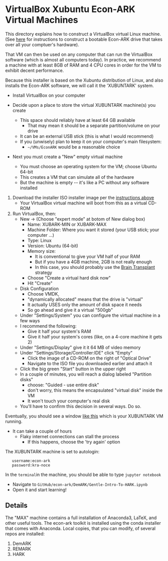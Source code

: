# VirtualBox Xubuntu Econ-ARK Virtual Machines

This directory explains how to construct a VirtualBox virtual Linux machine.  (See [here](https://github.com/econ-ark/econ-ark-tools/tree/master/Virtual/Machine) for instructions to construct a bootable Econ-ARK drive that takes over all your comptuer's hardware).

That VM can then be used on any computer that can run the VirtualBox software (which is almost all computers today).  In practice, we recommend a machine with at least 8GB of RAM and 4 CPU cores in order for the VM to exhibit decent performance.

Because this installer is based on the Xubuntu distribution of Linux, and also installs the Econ-ARK software, we will call it the 'XUBUNTARK' system.

*  Install VirtualBox on your computer
*  Decide upon a place to store the virtual XUBUNTARK machine(s) you create
   * This space should reliably have at least 64 GB available
      * That may mean it should be a separate partition/volume on your drive
   * It can be an external USB stick (this is what I would recommend)
   * If you (unwisely) plan to keep it on your computer's main filesystem:
      * `~/VMs/EconARK` would be a reasonable choice

* Next you must create a "New" empty virtual machine
   * You must choose an operating system for the VM; choose Ubuntu 64-bit
   * This creates a VM that can simulate all of the hardware
   * But the machine is empty -- it's like a PC without any software installed

1. Download the installer ISO installer image per the [instructions above](https://github.com/econ-ark/econ-ark-tools/tree/master/Virtual/Machine)
   * Your VirtualBox virtual machine will boot from this as a virtual CD-ROM
1. Run VirtualBox, then:
   * New -> (Choose "expert mode" at botom of New dialog box)
      * Name: XUBARK-MIN or XUBARK-MAX
	  * Machine Folder: Where you want it stored (your USB stick; your computer ...)
	  * Type: Linux
	  * Version: Ubuntu (64-bit)
	  * Memory size: 
	      * It is conventional to give your VM half of your RAM
	      * But if you have a 4GB machine, 2GB is not really enough
		  * In this case, you should probably use the [Brain Transplant](https://github.com/econ-ark/econ-ark-tools/tree/master/Virtual/Machine) strategy
	  * Choose "Create a virtual hard disk now"
	  * Hit "Create"
   * Disk Configuration
      * Choose VMDK, 
	  * "dynamically allocated" means that the drive is "virtual"
	  * It actually USES only the amount of disk space it needs
	  * So go ahead and give it a virtual "500gb"
   * Under "Settings/System" you can configure the virtual machine in a few ways
   * I recommend the following:
      * Give it half your system's RAM
	  * Give it half your system's cores (like, on a 4-core machine it gets 2)
   * Under "Settings/Display" give it it 64 MB of video memory
   * Under "Settings/Storage/Controller:IDE" click "Empty"
      * Click the image of a CD-ROM on the right of "Optical Drive"
	  * Navigate to the ISO file you downloaded earlier and attach it
   * Click the big green "Start" button in the upper right
   * In a couple of minutes, you will reach a dialog labeled "Partition disks"
       * choose: "Guided - use entire disk"
	   * don't worry, this means the encapsulated "virtual disk" inside the VM
	   * It won't touch your computer's real disk
   * You'll have to confirm this decision in several ways. Do so.

Eventually, you should see a window [like this](./XUBUNTARK-At-Startup.png) which is your XUBUNTARK VM running.

* It can take a couple of hours
   * Flaky internet connections can stall the process
      * If this happens, choose the 'try again' option

The XUBUNTARK machine is set to autologin:
```
   username:econ-ark
   password:kra-noce
```
In the `terminal`in the machine, you should be able to type `jupyter notebook`
   * Navigate to `GitHub/econ-ark/DemARK/Gentle-Intro-To-HARK.ipynb`
   * Open it and start learning!

## Details

The "MAX" machine contains a full installation of Anaconda3, LaTeX,
and other useful tools. The econ-ark toolkit is installed using the
conda installer that comes with Anaconda.  Local copies, that you can
modify, of several repos are installed:

1. DemARK
1. REMARK
1. HARK

